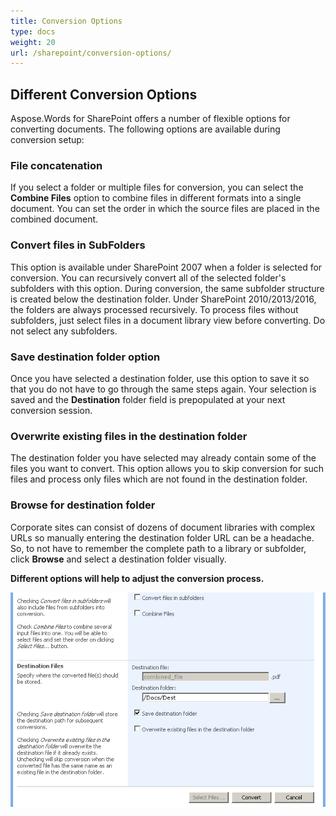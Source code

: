 ```yaml
---
title: Conversion Options
type: docs
weight: 20
url: /sharepoint/conversion-options/
---
```


## **Different Conversion Options**
Aspose.Words for SharePoint offers a number of flexible options for converting documents. The following options are available during conversion setup:
### **File concatenation**
If you select a folder or multiple files for conversion, you can select the **Combine Files** option to combine files in different formats into a single document. You can set the order in which the source files are placed in the combined document.
### **Convert files in SubFolders**
This option is available under SharePoint 2007 when a folder is selected for conversion. You can recursively convert all of the selected folder's subfolders with this option. During conversion, the same subfolder structure is created below the destination folder. Under SharePoint 2010/2013/2016, the folders are always processed recursively. To process files without subfolders, just select files in a document library view before converting. Do not select any subfolders.
### **Save destination folder option**
Once you have selected a destination folder, use this option to save it so that you do not have to go through the same steps again. Your selection is saved and the **Destination** folder field is prepopulated at your next conversion session.
### **Overwrite existing files in the destination folder**
The destination folder you have selected may already contain some of the files you want to convert. This option allows you to skip conversion for such files and process only files which are not found in the destination folder.
### **Browse for destination folder**
Corporate sites can consist of dozens of document libraries with complex URLs so manually entering the destination folder URL can be a headache. So, to not have to remember the complete path to a library or subfolder, click **Browse** and select a destination folder visually. 



**Different options will help to adjust the conversion process.** 

![todo:image_alt_text](conversion-options_1.png)
